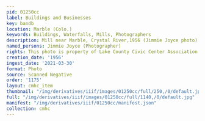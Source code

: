 ```yaml
---
pid: 01250cc
label: Buildings and Businesses
key: bandb
location: Marble (Colo.)
keywords: Buildings, Waterfalls, Mills, Photographers
description: Mill near Marble, Crystal River,1956 (Jimmie Joyce photo) (Tabor home)
named_persons: Jimmie Joyce (Photographer)
rights: This photo is property of Lake County Civic Center Association.
creation_date: '1956'
ingest_date: '2021-03-30'
format: Photo
source: Scanned Negative
order: '1175'
layout: cmhc_item
thumbnail: "/img/derivatives/iiif/images/01250cc/full/250,/0/default.jpg"
full: "/img/derivatives/iiif/images/01250cc/full/1140,/0/default.jpg"
manifest: "/img/derivatives/iiif/01250cc/manifest.json"
collection: cmhc
---
```

